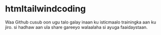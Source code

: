 # htmltailwindcoding
Waa Github cusub oon ugu talo galay inaan ku isticmaalo trainingka aan ku jiro. si hadhaw aan ula share gareeyo walaalaha si ayuga faaidaystaan. 
